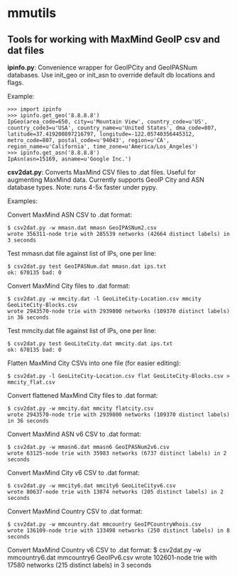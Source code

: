 mmutils
=======

Tools for working with MaxMind GeoIP csv and dat files
------------------------------------------------------

**ipinfo.py**: Convenience wrapper for GeoIPCity and GeoIPASNum databases.  Use init\_geo or init\_asn to override default db locations and flags.

Example:

    >>> import ipinfo
    >>> ipinfo.get_geo('8.8.8.8')
    IpGeo(area_code=650, city=u'Mountain View', country_code=u'US', country_code3=u'USA', country_name=u'United States', dma_code=807, latitude=37.419200897216797, longitude=-122.05740356445312, metro_code=807, postal_code=u'94043', region=u'CA', region_name=u'California', time_zone=u'America/Los_Angeles')
    >>> ipinfo.get_asn('8.8.8.8')
    IpAsn(asn=15169, asname=u'Google Inc.')


**csv2dat.py**: Converts MaxMind CSV files to .dat files.  Useful for augmenting MaxMind data.  Currently supports GeoIP City and ASN database types.  Note: runs 4-5x faster under pypy.

Examples:

Convert MaxMind ASN CSV to .dat format:

    $ csv2dat.py -w mmasn.dat mmasn GeoIPASNum2.csv
    wrote 356311-node trie with 285539 networks (42664 distinct labels) in 3 seconds

Test mmasn.dat file against list of IPs, one per line:

    $ csv2dat.py test GeoIPASNum.dat mmasn.dat ips.txt
    ok: 670135 bad: 0

Convert MaxMind City files to .dat format:

    $ csv2dat.py -w mmcity.dat -l GeoLiteCity-Location.csv mmcity GeoLiteCity-Blocks.csv
    wrote 2943570-node trie with 2939800 networks (109370 distinct labels) in 36 seconds

Test mmcity.dat file against list of IPs, one per line:

    $ csv2dat.py test GeoLiteCity.dat mmcity.dat ips.txt
    ok: 670135 bad: 0

Flatten MaxMind City CSVs into one file (for easier editing):

    $ csv2dat.py -l GeoLiteCity-Location.csv flat GeoLiteCity-Blocks.csv > mmcity_flat.csv

Convert flattened MaxMind City files to .dat format:

    $ csv2dat.py -w mmcity.dat mmcity flatcity.csv
    wrote 2943570-node trie with 2939800 networks (109370 distinct labels) in 36 seconds

Convert MaxMind ASN v6 CSV to .dat format:

    $ csv2dat.py -w mmasn6.dat mmasn6 GeoIPASNum2v6.csv
    wrote 63125-node trie with 35983 networks (6737 distinct labels) in 2 seconds

Convert MaxMind City v6 CSV to .dat format:

    $ csv2dat.py -w mmcity6.dat mmcity6 GeoLiteCityv6.csv
    wrote 80637-node trie with 13074 networks (205 distinct labels) in 2 seconds

Convert MaxMind Country CSV to .dat format:

    $ csv2dat.py -w mmcountry.dat mmcountry GeoIPCountryWhois.csv
    wrote 136109-node trie with 133498 networks (250 distinct labels) in 8 seconds

Convert MaxMind Country v6 CSV to .dat format:
    $ csv2dat.py -w mmcountry6.dat mmcountry6 GeoIPv6.csv
    wrote 102601-node trie with 17580 networks (215 distinct labels) in 3 seconds

